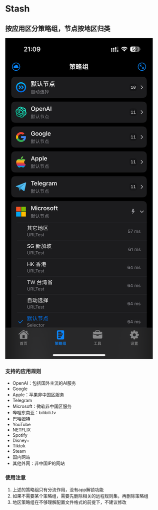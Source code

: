 # Stash

## 按应用区分策略组，节点按地区归类

![Stash配置演示](preview.png)

### 支持的应用规则

* OpenAI：包括国外主流的AI服务
* Google
* Apple：苹果非中国区服务
* Telegram
* Microsoft：微软非中国区服务
* 哔哩东南亚：bilibili.tv
* 巴哈姆特
* YouTube
* NETFLIX
* Spotify
* Disney+
* Tiktok
* Steam
* 国内网站
* 其他外网：非中国IP的网站

### 使用注意

1. 上述的策略组只有分流作用，没有app解锁功能
2. 如果不需要某个策略组，需要先删除相关的远程规则集，再删除策略组
3. 地区策略组在不够理解配置文件格式的前提下，不建议修改
